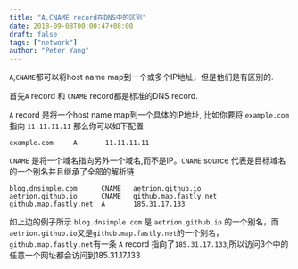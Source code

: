 ```yaml
---
title: "A,CNAME record在DNS中的区别"
date: 2018-09-08T00:00:47+08:00
draft: false
tags: ["network"]
author: "Peter Yang"
---
```

`A`,`CNAME`都可以将host name map到一个或多个IP地址，但是他们是有区别的.

首先`A` record 和 `CNAME` record都是标准的DNS record.

`A` record 是将一个host name map到一个具体的IP地址, 比如你要将 `example.com` 指向 `11.11.11.11` 那么你可以如下配置

	example.com		A		11.11.11.11

`CNAME` 是将一个域名指向另外一个域名,而不是IP。`CNAME` source 代表是目标域名的一个别名并且继承了全部的解析链

	blog.dnsimple.com      CNAME   aetrion.github.io
	aetrion.github.io      CNAME   github.map.fastly.net
	github.map.fastly.net  A       185.31.17.133

如上边的例子所示 `blog.dnsimple.com` 是 `aetrion.github.io` 的一个别名，而`aetrion.github.io`又是`github.map.fastly.net`的一个别名，`github.map.fastly.net`有一条 `A` record 指向了`185.31.17.133`,所以访问3个中的任意一个网址都会访问到185.31.17.133